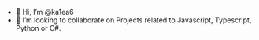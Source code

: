 - 👋 Hi, I’m @ka1ea6
- 💞️ I’m looking to collaborate on Projects related to Javascript, Typescript, Python or C#.
<!-- - 📫 How to reach me  -->
<!---
ka1ea6/ka1ea6 is a ✨ special ✨ repository because its `README.md` (this file) appears on your GitHub profile.
You can click the Preview link to take a look at your changes.
--->
